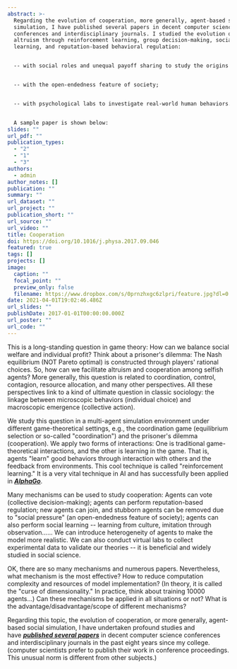 ```yaml
---
abstract: >-
  Regarding the evolution of cooperation, more generally, agent-based social
  simulation, I have published several papers in decent computer science
  conferences and interdisciplinary journals. I studied the evolution of
  altruism through reinforcement learning, group decision-making, social
  learning, and reputation-based behavioral regulation:


  -- with social roles and unequal payoff sharing to study the origins of inequality;


  -- with the open-endedness feature of society;


  -- with psychological labs to investigate real-world human behaviors.


  A sample paper is shown below:
slides: ""
url_pdf: ""
publication_types:
  - "2"
  - "1"
  - "3"
authors:
  - admin
author_notes: []
publication: ""
summary: ""
url_dataset: ""
url_project: ""
publication_short: ""
url_source: ""
url_video: ""
title: Cooperation
doi: https://doi.org/10.1016/j.physa.2017.09.046
featured: true
tags: []
projects: []
image:
  caption: ""
  focal_point: ""
  preview_only: false
  filename: https://www.dropbox.com/s/0prnzhxgc6zlpri/feature.jpg?dl=0
date: 2021-04-01T19:02:46.486Z
url_slides: ""
publishDate: 2017-01-01T00:00:00.000Z
url_poster: ""
url_code: ""
---
```

This is a long-standing question in game theory: How can we balance social welfare and individual profit? Think about a prisoner's dilemma: The Nash equilibrium (NOT Pareto optimal) is constructed through players' rational choices. So, how can we facilitate altruism and cooperation among selfish agents? More generally, this question is related to coordination, control, contagion, resource allocation, and many other perspectives. All these perspectives link to a kind of ultimate question in classic sociology: the linkage between microscopic behaviors (individual choice) and macroscopic emergence (collective action).

We study this question in a multi-agent simulation environment under different game-theoretical settings, e.g., the coordination game (equilibrium selection or so-called "coordination") and the prisoner's dilemma (cooperation). We apply two forms of interactions: One is traditional game-theoretical interactions, and the other is learning in the game. That is, agents "learn" good behaviors through interaction with others and the feedback from environments. This cool technique is called "reinforcement learning." It is a very vital technique in AI and has successfully been applied in ***[AlphaGo](https://deepmind.com/research/case-studies/alphago-the-story-so-far)***. 

Many mechanisms can be used to study cooperation: Agents can vote (collective decision-making); agents can perform reputation-based regulation; new agents can join, and stubborn agents can be removed due to "social pressure" (an open-endedness feature of society); agents can also perform social learning -- learning from culture, imitation through observation...... We can introduce heterogeneity of agents to make the model more realistic. We can also conduct virtual labs to collect experimental data to validate our theories -- it is beneficial and widely studied in social science.

OK, there are so many mechanisms and numerous papers. Nevertheless, what mechanism is the most effective? How to reduce computation complexity and resources of model implementation? (In theory, it is called the "curse of dimensionality." In practice, think about training 10000 agents...) Can these mechanisms be applied in all situations or not? What is the advantage/disadvantage/scope of different mechanisms?

Regarding this topic, the evolution of cooperation, or more generally, agent-based social simulation, I have undertaken profound studies and have ***[published several papers](https://scholar.google.com/citations?user=pSdfiCYAAAAJ&hl=en)*** in decent computer science conferences and interdisciplinary journals in the past eight years since my college. (computer scientists prefer to publish their work in conference proceedings. This unusual norm is different from other subjects.)